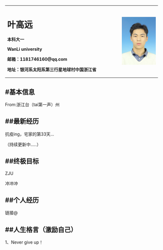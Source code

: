 <table border="0">
  <tr>
    <td width="75%">
      <h1>叶高远</h1>
      <p><b>本科大一</b></p>
      <p><b>WanLi university</b></p>
      <p><b>邮箱：1181746160@qq.com</b></p>
      <p><b>地址：银河系太阳系第三行星地球村中国浙江省</b></p>
    </td>
    <td width="25%"> 
      <img src="/Gyeee.jpg" width="100%">
    </td>
  </tr>
</table>
<h2>#基本信息</h2>
<p>From:浙江台（tai第一声）州<p>
<h2>##最新经历</h2>
<p>抗疫ing，宅家的第33天...<p>
<p>（持续更新中.....）<p>
<h2>##终极目标</h2>
<p>ZJU<p>
<p>冲冲冲<p>
<h2>##个人经历</h2>
<p>链接@<p>
<h2>##人生格言（激励自己）</h2>
<p>1、Never give up！<p>

